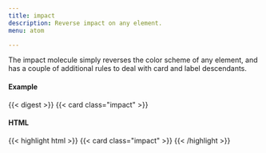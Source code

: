 ```yaml
---
title: impact
description: Reverse impact on any element.
menu: atom

---
```

The impact molecule simply reverses the color scheme of any element, and has a couple of additional rules to deal with card and label descendants. 

#### Example
<div class="example grid">
  {{< digest >}}
  {{< card class="impact" >}}
</div>

#### HTML
{{< highlight html >}}
{{< card class="impact" >}}
{{< /highlight >}}
